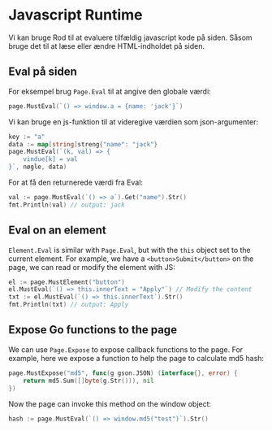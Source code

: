 # Javascript Runtime

Vi kan bruge Rod til at evaluere tilfældig javascript kode på siden. Såsom bruge det til at læse eller ændre HTML-indholdet på siden.

## Eval på siden

For eksempel brug `Page.Eval` til at angive den globale værdi:

```go
page.MustEval(`() => window.a = {name: 'jack'}`)
```

Vi kan bruge en js-funktion til at videregive værdien som json-argumenter:

```go
key := "a"
data := map[string]streng{"name": "jack"}
page.MustEval(`(k, val) => {
    vindue[k] = val
}`, nøgle, data)
```

For at få den returnerede værdi fra Eval:

```go
val := page.MustEval(`() => a`).Get("name").Str()
fmt.Println(val) // output: jack
```

## Eval on an element

`Element.Eval` is similar with `Page.Eval`, but with the `this` object set to the current element. For example, we have a `<button>Submit</button>` on the page, we can read or modify the element with JS:

```go
el := page.MustElement("button")
el.MustEval(`() => this.innerText = "Apply"`) // Modify the content
txt := el.MustEval(`() => this.innerText`).Str()
fmt.Println(txt) // output: Apply
```

## Expose Go functions to the page

We can use `Page.Expose` to expose callback functions to the page. For example, here we expose a function to help the page to calculate md5 hash:

```go
page.MustExpose("md5", func(g gson.JSON) (interface{}, error) {
    return md5.Sum([]byte(g.Str())), nil
})
```

Now the page can invoke this method on the window object:

```go
hash := page.MustEval(`() => window.md5("test")`).Str()
```
